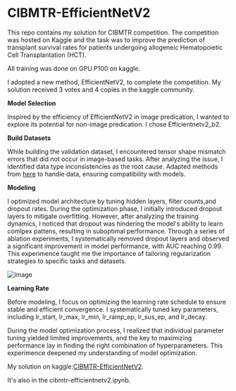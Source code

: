 # CIBMTR-EfficientNetV2 
This repo contains my solution for CIBMTR competition. The competition was hosted on Kaggle and the task was to improve the prediction of transplant survival rates for patients undergoing allogeneic Hematopoietic Cell Transplantation (HCT).

All training was done on GPU P100 on kaggle.

I adopted a new method, EfficientNetV2, to complete the competition. My solution received 3 votes and 4 copies in the kaggle community.

**Model Selection**

Inspired by the efficiency of EfficientNetV2 in image predication, I wanted to explore its potential for non-image predication. I chose Efficientnetv2_b2.

**Build Datasets**

While building the validation dataset, I encountered tensor shape mismatch errors that did not occur in image-based tasks. After analyzing the issue, I identified data type inconsistencies as the root cause. Adapted methods from [here](https://www.kaggle.com/code/kendontcare11/public-classifier-cat-xgb-lb-0-688) to handle data, ensuring compatibility with models.

**Modeling**

I optimized model architecture by tuning hidden layers, filter counts,and dropout rates. During the optimization phase, I initially introduced dropout layers to mitigate overfitting. However, after analyzing the training dynamics, I noticed that dropout was hindering the model's ability to learn comlpex pattens, resulting in suboptimal performance. Through a series of ablation experiments, I systematically removed dropout layers and observed a significant improvement in model performance, with AUC reaching 0.99. This experimence taught me the importance of tailoring regularization strategies to specific tasks and datasets.  

![image](https://github.com/user-attachments/assets/13732aa4-c7b9-4553-a1e0-b91995c8e153)


**Learning Rate**

Before modeling, I focus on optimizing the learning rate schedule to ensure stable and efficient convergence. I systematically tuned key parameters, including lr_start, lr_max, lr_min, lr_ramp_ep, lr_sus_ep, and lr_decay.

During the model optimization process, I realized that individual parameter tuning yielded limited improvements, and the key to maximizing performance lay in finding the right combination of hyperparameters. This experimence deepened my understanding of model optimization.

My solution on kaggle:[CIBMTR-EfficientNetV2](https://www.kaggle.com/code/wanyizhouzzz/cibmtr-efficientnetv2/notebook#Learning-Rate).

It's also in the cibmtr-efficientnetv2.ipynb.
